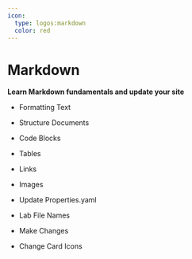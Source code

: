 ```yaml
---
icon:
  type: logos:markdown
  color: red
---
```



# Markdown


<b>Learn Markdown fundamentals and update your site</b>

- Formatting Text


- Structure Documents


- Code Blocks


- Tables


- Links


- Images


- Update Properties.yaml


- Lab File Names


- Make Changes


- Change Card Icons